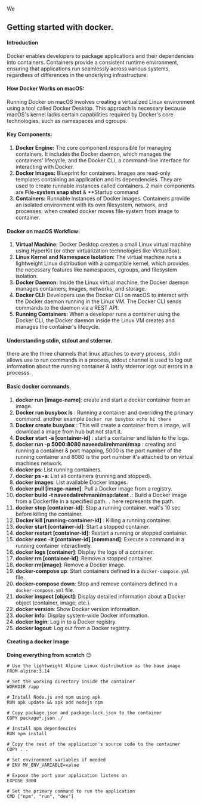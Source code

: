 We 
## Getting started with docker.
#### Introduction
Docker enables developers to package applications and their dependencies into containers. Containers provide a consistent runtime environment, ensuring that applications run seamlessly across various systems, regardless of differences in the underlying infrastructure.

#### How Docker Works on macOS:
Running Docker on macOS involves creating a virtualized Linux environment using a tool called Docker Desktop. This approach is necessary because macOS's kernel lacks certain capabilities required by Docker's core technologies, such as namespaces and cgroups.

#### Key Components:

1. **Docker Engine:** The core component responsible for managing containers. It includes the Docker daemon, which manages the containers' lifecycle, and the Docker CLI, a command-line interface for interacting with Docker.
2. **Docker Images:** Blueprint for containers. Images are read-only templates containing an application and its dependencies. They are used to create runnable instances called containers. 2 main components are **File-system snap shot** & **Startup command
3. **Containers:** Runnable instances of Docker images. Containers provide an isolated environment with its own filesystem, network, and processes. when created docker moves file-system from image to container.
    
#### Docker on macOS Workflow:

1. **Virtual Machine:** Docker Desktop creates a small Linux virtual machine using HyperKit (or other virtualization technologies like VirtualBox).
2. **Linux Kernel and Namespace Isolation:** The virtual machine runs a lightweight Linux distribution with a compatible kernel, which provides the necessary features like namespaces, cgroups, and filesystem isolation.
3. **Docker Daemon:** Inside the Linux virtual machine, the Docker daemon manages containers, images, networks, and storage.
5. **Docker CLI:** Developers use the Docker CLI on macOS to interact with the Docker daemon running in the Linux VM. The Docker CLI sends commands to the daemon via a REST API.
6. **Running Containers:** When a developer runs a container using the Docker CLI, the Docker daemon inside the Linux VM creates and manages the container's lifecycle.

#### Understanding stdin, stdout and stderror.
there are the three channels that linux attaches to every process, stdin allows use to run commands in a process, stdout channel is used to log out information about the running container & lastly stderror logs out errors in a processs.

#### Basic docker commands.

1. **docker run [image-name]**: create and start a docker container from an image.
2. **Docker run busybox ls** : Running a container and overriding the primary command. another example `Docker run busybox echo hi there`
3. **Docker create busybox** : This will create a container from a image, will download a image from hub but not start it.
4. **Docker start -a [container-id]** : start a container and listen to the logs.
5. **docker run -p 5000:8080 naveedalirehmani/map** : creating and running a container & port mapping, 5000 is the port number of the running container and 8080 is the port number it's attached to on virtual machines network.
6. **docker ps**: List running containers.
7. **docker ps -a**: List all containers (running and stopped).
8. **docker images**: List available Docker images.
9. **docker pull [image-name]**: Pull a Docker image from a registry.
10. **docker build -t naveedalirehmani/map:latest .**: Build a Docker image from a Dockerfile in a specified path. `.` here represents the path.
11. **docker stop [container-id]**: Stop a running container. wait's 10 sec before killing the container. 
12. **Docker kill [running-container-id]** : Killing a running container.
13. **docker start [container-id]**: Start a stopped container.
14. **docker restart [container-id]**: Restart a running or stopped container.
15. **docker exec -it [container-id]  [command]**: Execute a command in a running container interactively.
16. **docker logs [container]**: Display the logs of a container.
17. **docker rm [container-id]**: Remove a stopped container.
18. **docker rm[image]**: Remove a Docker image.
19. **docker-compose up**: Start containers defined in a `docker-compose.yml` file.
20. **docker-compose down**: Stop and remove containers defined in a `docker-compose.yml` file.
21. **docker inspect [object]**: Display detailed information about a Docker object (container, image, etc.).
22. **docker version**: Show Docker version information.
23. **docker info**: Display system-wide Docker information.
24. **docker login**: Log in to a Docker registry.
25. **docker logout**: Log out from a Docker registry.

#### Creating a docker Image

**Doing everything from scratch** 😊 
```
# Use the lightweight Alpine Linux distribution as the base image
FROM alpine:3.14

# Set the working directory inside the container
WORKDIR /app

# Install Node.js and npm using apk
RUN apk update && apk add nodejs npm

# Copy package.json and package-lock.json to the container
COPY package*.json ./

# Install npm dependencies
RUN npm install

# Copy the rest of the application's source code to the container
COPY . .

# Set environment variables if needed
# ENV MY_ENV_VARIABLE=value

# Expose the port your application listens on
EXPOSE 3000

# Set the primary command to run the application
CMD ["npm", "run", "dev"]
```
